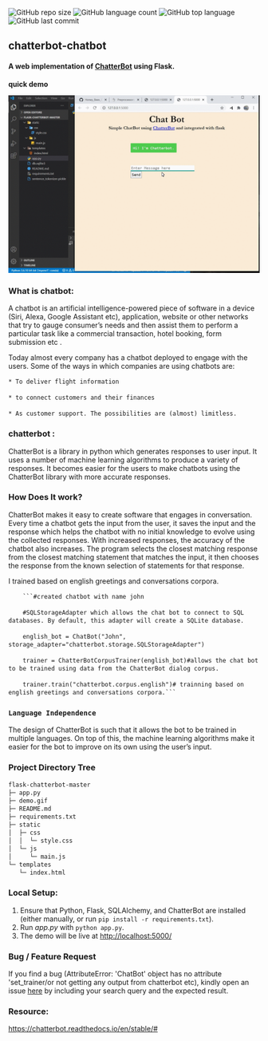 ![GitHub repo size](https://img.shields.io/github/repo-size/Uttam580/chatterbot_chatbot?style=plastic)
![GitHub language count](https://img.shields.io/github/languages/count/Uttam580/chatterbot_chatbot?style=plastic)
![GitHub top language](https://img.shields.io/github/languages/top/Uttam580/chatterbot_chatbot?style=plastic)
![GitHub last commit](https://img.shields.io/github/last-commit/Uttam580/chatterbot_chatbot?color=red&style=plastic)



## chatterbot-chatbot

#### A web implementation of [ChatterBot](https://github.com/gunthercox/ChatterBot) using Flask.


**quick demo**

  ![demo_gif](https://github.com/Uttam580/chatterbot_chatbot/blob/master/demo.gif)


### What is chatbot:

A chatbot is an artificial intelligence-powered piece of software in a device (Siri, Alexa, Google Assistant etc), application, website or other networks that try to gauge consumer’s needs and then assist them to perform a particular task like a commercial transaction, hotel booking, form submission etc . 

Today almost every company has a chatbot deployed to engage with the users. Some of the ways in which companies are using chatbots are:

    * To deliver flight information

    * to connect customers and their finances

    * As customer support. The possibilities are (almost) limitless.

### chatterbot : 

ChatterBot is a library in python which generates responses to user input. It uses a number of machine learning algorithms to produce a variety of responses. It becomes easier for the users to make chatbots using the ChatterBot library with more accurate responses.


### How Does It work?

ChatterBot makes it easy to create software that engages in conversation. Every time a chatbot gets the input from the user, it saves the input and the response which helps the chatbot with no initial knowledge to evolve using the collected responses.
With increased responses, the accuracy of the chatbot also increases. The program selects the closest matching response from the closest matching statement that matches the input, it then chooses the response from the known selection of statements for that response.

I trained  based on  english greetings and conversations corpora.

        ```#created chatbot with name john 

        #SQLStorageAdapter which allows the chat bot to connect to SQL databases. By default, this adapter will create a SQLite database.

        english_bot = ChatBot("John", storage_adapter="chatterbot.storage.SQLStorageAdapter")

        trainer = ChatterBotCorpusTrainer(english_bot)#allows the chat bot to be trained using data from the ChatterBot dialog corpus.

        trainer.train("chatterbot.corpus.english")# trainning based on  english greetings and conversations corpora.```


### ```Language Independence```

The design of ChatterBot is such that it allows the bot to be trained in multiple languages. On top of this, the machine learning algorithms make it easier for the bot to improve on its own using the user’s input.


### Project Directory Tree

```
flask-chatterbot-master
├─ app.py
├─ demo.gif
├─ README.md
├─ requirements.txt
├─ static
│  ├─ css
│  │  └─ style.css
│  └─ js
│     └─ main.js
└─ templates
   └─ index.html

```

### Local Setup:
 1. Ensure that Python, Flask, SQLAlchemy, and ChatterBot are installed (either manually, or run `pip install -r requirements.txt`).
 2. Run *app.py* with `python app.py`.
 3. The demo will be live at [http://localhost:5000/](http://localhost:5000/)


 ###  Bug / Feature Request

If you find a bug (AttributeError: 'ChatBot' object has no attribute 'set_trainer/or not getting any output from chatterbot etc), kindly open an issue <a href = "https://github.com/Uttam580/chatterbot_chatbot/issues/new">here</a> by including your search query and the expected result.


 ### Resource: 

 https://chatterbot.readthedocs.io/en/stable/#


